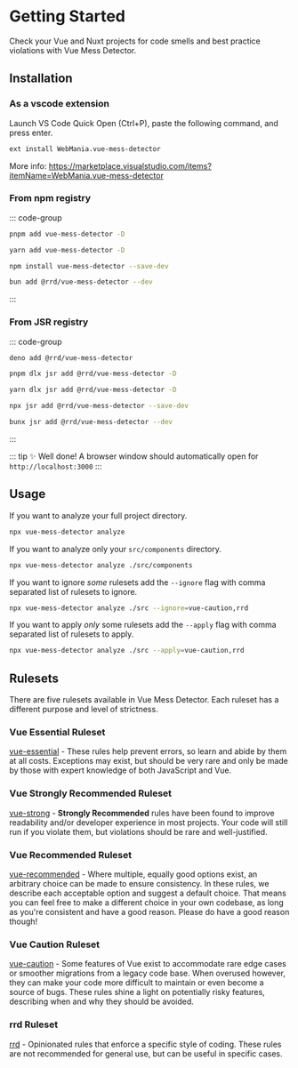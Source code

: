 # Getting Started

Check your Vue and Nuxt projects for code smells and best practice violations with Vue Mess Detector.

## Installation

### As a vscode extension

Launch VS Code Quick Open (Ctrl+P), paste the following command, and press enter.

```bash
ext install WebMania.vue-mess-detector
```

More info: https://marketplace.visualstudio.com/items?itemName=WebMania.vue-mess-detector

### From npm registry

::: code-group

```bash [pnpm]
pnpm add vue-mess-detector -D
```

```bash [yarn]
yarn add vue-mess-detector -D
```

```bash [npm]
npm install vue-mess-detector --save-dev
```

```bash [bun]
bun add @rrd/vue-mess-detector --dev
```

:::

### From JSR registry

::: code-group

```bash [deno]
deno add @rrd/vue-mess-detector
```

```bash [pnpm]
pnpm dlx jsr add @rrd/vue-mess-detector -D
```

```bash [yarn]
yarn dlx jsr add @rrd/vue-mess-detector -D
```

```bash [npm]
npx jsr add @rrd/vue-mess-detector --save-dev
```

```bash [bun]
bunx jsr add @rrd/vue-mess-detector --dev
```

:::

::: tip
✨ Well done! A browser window should automatically open for `http://localhost:3000`
:::

## Usage

If you want to analyze your full project directory.

```bash
npx vue-mess-detector analyze
```

If you want to analyze only your `src/components` directory.

```bash
npx vue-mess-detector analyze ./src/components
```

If you want to ignore *some* rulesets add the `--ignore` flag with comma separated list of rulesets to ignore.

```bash
npx vue-mess-detector analyze ./src --ignore=vue-caution,rrd
```

If you want to apply *only* some rulesets add the `--apply` flag with comma separated list of rulesets to apply.

```bash
npx vue-mess-detector analyze ./src --apply=vue-caution,rrd
```

## Rulesets

There are five rulesets available in Vue Mess Detector. Each ruleset has a different purpose and level of strictness.

### Vue Essential Ruleset

[vue-essential](/rules/vue-essential) - These rules help prevent errors, so learn and abide by them at all costs. Exceptions may exist, but should be very rare and only be made by those with expert knowledge of both JavaScript and Vue.

### Vue Strongly Recommended Ruleset

[vue-strong](/rules/vue-strong) - **Strongly Recommended** rules have been found to improve readability and/or developer experience in most projects. Your code will still run if you violate them, but violations should be rare and well-justified.

### Vue Recommended Ruleset

[vue-recommended](/rules/vue-reccomended) - Where multiple, equally good options exist, an arbitrary choice can be made to ensure consistency. In these rules, we describe each acceptable option and suggest a default choice. That means you can feel free to make a different choice in your own codebase, as long as you're consistent and have a good reason. Please do have a good reason though!

### Vue Caution Ruleset

[vue-caution](/rules/vue-caution) - Some features of Vue exist to accommodate rare edge cases or smoother migrations from a legacy code base. When overused however, they can make your code more difficult to maintain or even become a source of bugs. These rules shine a light on potentially risky features, describing when and why they should be avoided.

### rrd Ruleset

[rrd](/rules/rrd) - Opinionated rules that enforce a specific style of coding. These rules are not recommended for general use, but can be useful in specific cases.
